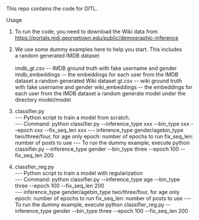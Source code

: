 This repo contains the code for DITL.

Usage
1. To run the code, you need to download the Wiki data from https://portals.mdi.georgetown.edu/public/demographic-inference  

2. We use some dummy examples here to help you start. This includes<br />
	a random generated IMDB dataset  
		<br />imdb_gt.csv -- IMDB ground truth with fake username and gender
		<br />imdb_embeddings -- the embeddings for each user from the IMDB dataset
	a random generated Wiki dataset
		gt.csv -- wiki ground truth with fake username and gender
		wiki_embeddings -- the embeddings for each user from the IMDB dataset
	a random generate model
		under the directory model/model
		
3. classifier.py  
	--- Python script to train a model from scratch.  
	--- Command: python classifier.py --inference_type xxx --bin_type xxx --epoch xxx --fix_seq_len xxx
	--- inference_type
		gender/agebin_type
		two/three/four, for age only
		epoch: number of epochs to run
		fix_seq_len: number of posts to use
	--- To run the dummy example, execute 
		python classifier.py --inference_type gender --bin_type three --epoch 100 --fix_seq_len 200
3. classfier_reg.py  
	--- Python script to train a model with regularization  
	--- Command: python classifier.py --inference_type age --bin_type three --epoch 100 --fix_seq_len 200  
	--- inference_type
		gender/agebin_type
		two/three/four, for age only
		epoch: number of epochs to run
		fix_seq_len: number of posts to use
	--- To run the dummy example, execute 
		python classifier_reg.py --inference_type gender --bin_type three --epoch 100 --fix_seq_len 200
		
